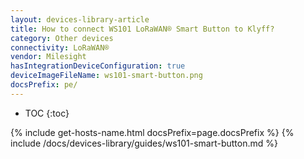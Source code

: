 ```yaml
---
layout: devices-library-article
title: How to connect WS101 LoRaWAN® Smart Button to Klyff?
category: Other devices
connectivity: LoRaWAN®
vendor: Milesight
hasIntegrationDeviceConfiguration: true
deviceImageFileName: ws101-smart-button.png
docsPrefix: pe/
---
```


* TOC
{:toc}

{% include get-hosts-name.html docsPrefix=page.docsPrefix %}
{% include /docs/devices-library/guides/ws101-smart-button.md %}
